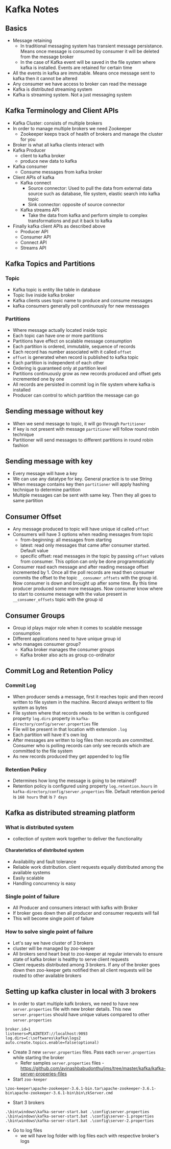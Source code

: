 # Kafka Notes

## Basics
* Message retaining
	* In traditional messaging system has transient message persistance. Means once message is consumed by consumer it will be deleted from the message broker
	* In the case of Kafka event will be saved in the file system where kafka is installed. Events are retained for certain time
* All the events in kafka are immutable. Means once message sent to kafka then it cannot be altered
* Any consumer we have access to broker can read the message
* Kafka is distributed streaming system
* Kafka is streaming system. Not a just messaging system

## Kafka Terminology and Client APIs
* Kafka Cluster: consists of multiple brokers
* In order to manage multiple brokers we need Zookeeper
	* Zookeeper keeps track of health of brokers and manage the cluster for you
* Broker is what all kafka clients interact with
* Kafka Producer
	* client to kafka broker
	* produce new data to kafka
* Kafka consumer
	* Consume messages from kafka broker
* Client APIs of kafka
	* Kafka connect
		* Source connector: Used to pull the data from external data source such as database, file system, elastic search into kafka topic
		* Sink connector: opposite of source connector
	* Kafka streams API
		* Take the data from kafka and perform simple to complex transformations and put it back to kafka
* Finally kafka client APIs as described above
	* Producer API
	* Consumer API
	* Connect API
	* Streams API
	
## Kafka Topics and Partitions
### Topic
* Kafka topic is entity like table in database
* Topic live inside kafka broker
* Kafka clients uses topic name to produce and consume messages
* kafka consumers generally poll continuously for new messsages
### Partitions
* Where message actually located inside topic
* Each topic can have one or more partitions
* Partitions have effect on scalable message consumption
* Each partition is ordered, immutable, sequence of records
* Each record has number associated with it called `offset`
* `offset` is generated when record is published to kafka topic
* Each partition is independent of each other
* Ordering is guaranteed only at partition level
* Partitions continuously grow as new records produced and offset gets incremented one by one
* All records are persisted in commit log in file system where kafka is installed
* Producer can control to which partition the message can go

## Sending message without key
* When we send message to topic, it will go through `Partitioner`
* If key is not present with message `partitioner` will follow round robin technique
* Partitioner will send messages to different partitions in round robin fashion

## Sending message with key
* Every message will have a key
* We can use any datatype for key. General practice is to use String
* When message contains key then `partitioner` will apply hashing technique to determine partition
* Multiple messages can be sent with same key. Then they all goes to same partition

## Consumer Offset
* Any message produced to topic will have unique id called `offset`
* Consumers will have 3 options when reading messages from topic
	* from-beginning: all messages from starting
	* latest: read only messages that came after consumer started. Default value
	* specific offset: read messages in the topic by passing `offset` values from consumer. This option can only be done programmatically
* Consumer read each message and after reading message offset incremented by 1. Once all the poll records are read then consumer commits the offset to the topic `__consumer_offsets` with the group id. Now consumer is down and brought up after some time. By this time producer produced some more messages. Now consumer know where to start to consume message with the value present in `__consumer_offsets` topic with the group id

## Consumer Groups
* Group id plays major role when it comes to scalable message consumption
* Different applications need to have unique group id
* who manages consumer group?
	* Kafka broker manages the consumer groups
	* Kafka broker also acts as group co-ordinator

## Commit Log and Retention Policy
### Commit Log
* When producer sends a message, first it reaches topic and then record written to file system in the machine. Record always writtent to file system as bytes
* File system where that records needs to be written is configured property `log.dirs` property in `kafka-directory/config/server.properties` file
* File will be present in that location with extension `.log`
* Each partition will have it's own log
* After messages are written to log files then records are committed. Consumer who is polling records can only see records which are committed to the file system
* As new records produced they get appended to log file
### Retention Policy
* Determines how long the message is going to be retained?
* Retention policy is configured using property `log.retention.hours` in `kafka-directory/config/server.properties` file. Default retention period is `168 hours` that is `7 days`

## Kafka as distributed streaming platform
### What is distributed system
* collection of system work together to deliver the functionality
#### Charateristics of distributed system
* Availability and fault tolerance
* Reliable work distribution. client requests equally distributed among the available systems
* Easily scalable
* Handling concurrency is easy
### Single point of failure
* All Producer and consumers interact with kafks with Broker
* If broker goes down then all producer and consumer requests will fail
* This will become single point of failure
### How to solve single point of failure
* Let's say we have cluster of 3 brokers
*  cluster will be managed by zoo-keeper
* All brokers send heart beat to zoo-keeper at regular intervals to ensure state of kafka broker is healthy to serve client requests
* Client requests distributed among 3 brokers. If any of the broker goes down then zoo-keeper gets notified then all client requests will be routed to other available brokers

## Setting up kafka cluster in local with 3 brokers
* In order to start multiple kafk brokers, we need to have new `server.properties` file with new broker details. This new `server.properties` should have unique values compared to other `server.properties`
```
broker.id=1
listeners=PLAINTEXT://localhost:9093
log.dirs=C:\softwares\kafka\logs2
auto.create.topics.enable=false(optional)
```
* Create 3 new `server.properties` files. Pass each `server.properties` while starting the broker
	* Refer samples `server.properties` files - https://github.com/avinashbabudonthu/jms/tree/master/kafka/kafka-server-properies-files
* Start `zoo-keeper`
```
\zoo-keeper\apache-zookeeper-3.6.1-bin.tar\apache-zookeeper-3.6.1-bin\apache-zookeeper-3.6.1-bin\bin\zkServer.cmd
```
* Start 3 brokers
```
.\bin\windows\kafka-server-start.bat .\config\server.properties
.\bin\windows\kafka-server-start.bat .\config\server-1.properties
.\bin\windows\kafka-server-start.bat .\config\server-2.properties
```
* Go to log files
	* we will have log folder with log files each with respective broker's logs